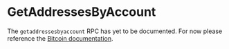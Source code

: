 # GetAddressesByAccount

The `getaddressesbyaccount` RPC has yet to be documented. For now please
reference the
[Bitcoin documentation](https://bitcoin.org/en/developer-reference#getaddressesbyaccount).
